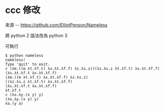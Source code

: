 # ccc 修改

來源 -- https://github.com/ElliotPenson/Nameless

將 python 2 語法改為 python 3

可執行

```
$ python nameless
nameless!
Type 'quit' to exit.
> (λm.((m λt.λf.t) λx.λt.λf.f) λz.λs.z)((λz.λs.z λt.λf.t) λx.λt.λf.f)(λs.λt.λf.t λx.λt.λf.f)
(λm.((m λt.λf.t) λx.λt.λf.f) λz.λs.z)
((λz.λs.z λt.λf.t) λx.λt.λf.f)
(λs.λt.λf.t λx.λt.λf.f)
λt.λf.t
> (λx.λy.(x y) y)
(λx.λy.(x y) y)
λa.(y a)
```

